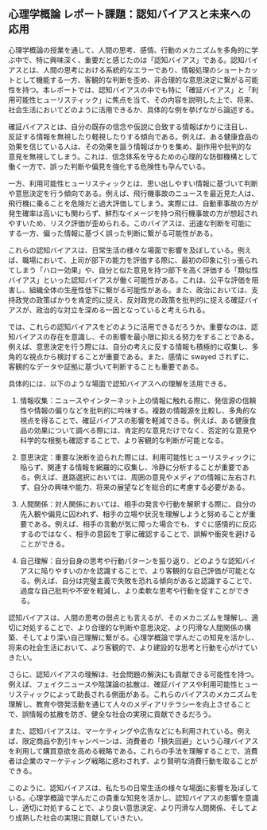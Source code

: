 ## 心理学概論 レポート課題：認知バイアスと未来への応用

心理学概論の授業を通して、人間の思考、感情、行動のメカニズムを多角的に学ぶ中で、特に興味深く、重要だと感じたのは「認知バイアス」である。認知バイアスとは、人間の思考における系統的なエラーであり、情報処理のショートカットとして機能する一方、客観的な判断を歪め、非合理的な意思決定に繋がる可能性を持つ。本レポートでは、認知バイアスの中でも特に「確証バイアス」と「利用可能性ヒューリスティック」に焦点を当て、その内容を説明した上で、将来、社会生活においてどのように活用できるか、具体的な例を挙げながら論述する。

確証バイアスとは、自分の既存の信念や仮説に合致する情報ばかりに注目し、反証する情報を無視したり軽視したりする傾向である。例えば、ある健康食品の効果を信じている人は、その効果を謳う情報ばかりを集め、副作用や批判的な意見を無視してしまう。これは、信念体系を守るための心理的な防御機構として働く一方で、誤った判断や偏見を強化する危険性も孕んでいる。

一方、利用可能性ヒューリスティックとは、思い出しやすい情報に基づいて判断や意思決定を行う傾向である。例えば、飛行機事故のニュースを最近見た人は、飛行機に乗ることを危険だと過大評価してしまう。実際には、自動車事故の方が発生確率は高いにも関わらず、鮮烈なイメージを持つ飛行機事故の方が想起されやすいため、リスク評価が歪められる。このバイアスは、迅速な判断を可能にする一方、偏った情報に基づく誤った判断に繋がる可能性がある。

これらの認知バイアスは、日常生活の様々な場面で影響を及ぼしている。例えば、職場において、上司が部下の能力を評価する際に、最初の印象に引っ張られてしまう「ハロー効果」や、自分と似た意見を持つ部下を高く評価する「類似性バイアス」といった認知バイアスが働く可能性がある。これは、公平な評価を阻害し、組織全体の生産性低下に繋がる可能性がある。また、政治においては、支持政党の政策ばかりを肯定的に捉え、反対政党の政策を批判的に捉える確証バイアスが、政治的な対立を深める一因となっていると考えられる。

では、これらの認知バイアスをどのように活用できるだろうか。重要なのは、認知バイアスの存在を意識し、その影響を最小限に抑える努力をすることである。例えば、意思決定を行う際には、自分の考えに反する情報も積極的に収集し、多角的な視点から検討することが重要である。また、感情に swayed されずに、客観的なデータや証拠に基づいて判断することも重要である。

具体的には、以下のような場面で認知バイアスへの理解を活用できる。

1. 情報収集：ニュースやインターネット上の情報に触れる際に、発信源の信頼性や情報の偏りなどを批判的に吟味する。複数の情報源を比較し、多角的な視点を得ることで、確証バイアスの影響を軽減できる。例えば、ある健康食品の効果について調べる際には、肯定的な意見だけでなく、否定的な意見や科学的な根拠も確認することで、より客観的な判断が可能となる。

2. 意思決定：重要な決断を迫られた際には、利用可能性ヒューリスティックに陥らず、関連する情報を網羅的に収集し、冷静に分析することが重要である。例えば、進路選択においては、周囲の意見やメディアの情報に左右されず、自分の興味や能力、将来の展望などを総合的に考慮する必要がある。

3. 人間関係：対人関係においては、相手の発言や行動を解釈する際に、自分の先入観や偏見に囚われず、相手の立場や状況を理解しようと努めることが重要である。例えば、相手の言動が気に障った場合でも、すぐに感情的に反応するのではなく、相手の意図を丁寧に確認することで、誤解や衝突を避けることができる。

4. 自己理解：自分自身の思考や行動パターンを振り返り、どのような認知バイアスに陥りやすいのかを認識することで、より客観的な自己評価が可能となる。例えば、自分は完璧主義で失敗を恐れる傾向があると認識することで、過度な自己批判や不安を軽減し、より柔軟な思考や行動を促すことができる。

認知バイアスは、人間の思考の弱点とも言えるが、そのメカニズムを理解し、適切に対処することで、より合理的な判断や意思決定、より円滑な人間関係の構築、そしてより深い自己理解に繋がる。心理学概論で学んだこの知見を活かし、将来の社会生活において、より客観的で、より建設的な思考と行動を心がけていきたい。


さらに、認知バイアスの理解は、社会問題の解決にも貢献できる可能性を持つ。例えば、フェイクニュースや陰謀論の拡散は、確証バイアスや利用可能性ヒューリスティックによって助長される側面がある。これらのバイアスのメカニズムを理解し、教育や啓発活動を通じて人々のメディアリテラシーを向上させることで、誤情報の拡散を防ぎ、健全な社会の実現に貢献できるだろう。

また、認知バイアスは、マーケティングや広告などにも利用されている。例えば、限定商品や割引キャンペーンは、消費者の「損失回避」という心理バイアスを利用して購買意欲を高める戦略である。これらの手法を理解することで、消費者は企業のマーケティング戦略に惑わされず、より賢明な消費行動を取ることができる。

このように、認知バイアスは、私たちの日常生活の様々な場面に影響を及ぼしている。心理学概論で学んだこの貴重な知見を活かし、認知バイアスの影響を意識し、適切に対処することで、より良い意思決定、より円滑な人間関係、そしてより成熟した社会の実現に貢献していきたい。
